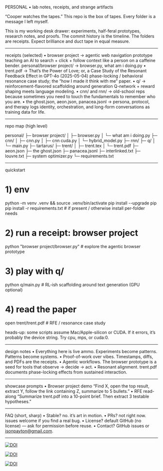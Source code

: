 PERSONAL • lab notes, receipts, and strange artifacts

“Cooper watches the tapes.”
This repo is the box of tapes. Every folder is a message I left myself.

This is my working desk drawer: experiments, half-feral prototypes, research notes, and proofs. The commit history is the timeline. The folders are receipts. Expect brilliance and duct tape in equal measure.

---

receipts (selected)
	•	browser project → agentic web navigation prototype
teaching an AI to search + click + follow context like a person on a caffeine bender.
personal/browser project/ → browser.py, what am i doing.py
	•	trent.pdf → That’s the Power of Love; or, a Case Study of the Resonant Feedback Effect in GPT-4o (2025-05-04)
phase-locking / behavioral resonance case study; the “how I made it think with me” paper.
	•	q/ → reinforcement-flavored scaffolding around generation
Q-network + reward shaping meets language modeling.
	•	cnn/ and rnn/ → old-school reps
because sometimes you need to touch the fundamentals to remember who you are.
	•	the ghost.json, aeon.json, panacea.jsonl → persona, protocol, and therapy logs
identity, orchestration, and long-form conversations as training data for life.

---

repo map (high level)

personal/
├─ browser project/
│  ├─ browser.py
│  └─ what am i doing.py
├─ cnn/
│  ├─ cnn.py
│  ├─ cnn cuda.py
│  └─ hybrid_model.py
├─ rnn/
├─ q/
│  └─ main.py
├─ tartarus/
├─ trent/
│  ├─ trent.tex
│  └─ trent.pdf
├─ aeon.json
├─ the ghost.json
├─ panacea.jsonl
├─ interlinked.txt
├─ louvre.txt
├─ system optimizer.py
└─ requirements.txt


---

quickstart

# 1) env
python -m venv .venv && source .venv/bin/activate
pip install --upgrade pip
pip install -r requirements.txt  # if present / otherwise install per-folder needs

# 2) run a receipt: browser project
python "browser project/browser.py"   # explore the agentic browser prototype

# 3) play with q/
python q/main.py   # RL-ish scaffolding around text generation (GPU optional)

# 4) read the paper
open trent/trent.pdf   # RFE / resonance case study

heads-up: some scripts assume Mac/Apple-silicon or CUDA. If it errors, it’s probably the device string. Try cpu, mps, or cuda:0.

---

design notes
	•	Everything here is live ammo. Experiments become patterns. Patterns become systems.
	•	Proof-of-work over vibes. Timestamps, diffs, and PDFs are the receipts.
	•	Agentic workflows. The browser prototype is a seed for tools that observe → decide → act.
	•	Resonant alignment. trent.pdf documents phase-locking effects from sustained interaction.

---

showcase prompts
	•	Browser project demo
“Find X, open the top result, extract Y, follow the link containing Z, summarize to 5 bullets.”
	•	RFE read-along
“Summarize trent.pdf into a 10-point brief. Then extract 3 testable hypotheses.”

---

FAQ (short, sharp)
	•	Stable? no. it’s art in motion.
	•	PRs? not right now. issues welcome if you find a real bug.
	•	License? default GitHub (no license) — ask for permission before reuse.
	•	Contact? GitHub issues or isonpayton@gmail.com.

---

[![DOI](https://zenodo.org/badge/DOI/10.5281/zenodo.17074537.svg)](https://doi.org/10.5281/zenodo.17074537)

[![DOI](https://zenodo.org/badge/DOI/10.5281/zenodo.17138445.svg)](https://doi.org/10.5281/zenodo.17138445)

[![DOI](https://zenodo.org/badge/DOI/10.5281/zenodo.17157330.svg)](https://doi.org/10.5281/zenodo.17157330)
